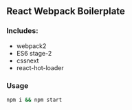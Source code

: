 ## React Webpack Boilerplate
### Includes:
 - webpack2
 - ES6 stage-2
 - cssnext
 - react-hot-loader

### Usage
```sh
npm i && npm start
```
